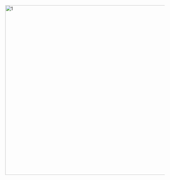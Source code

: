 <img width="731" height="537" alt="1" src="https://github.com/user-attachments/assets/0a4b3796-945d-4921-84de-939417484e8f" />
